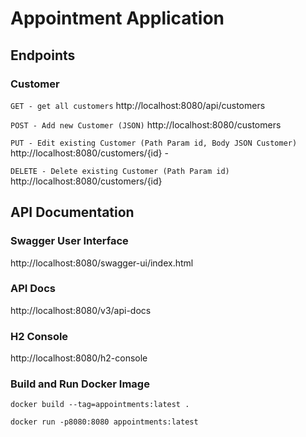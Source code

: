 # Appointment Application

## Endpoints

### Customer

`GET - get all customers` 
http://localhost:8080/api/customers

`POST - Add new Customer (JSON)`
http://localhost:8080/customers 

`PUT - Edit existing Customer (Path Param id, Body JSON Customer)`
http://localhost:8080/customers/{id} -

`DELETE - Delete existing Customer (Path Param id)`
http://localhost:8080/customers/{id}

## API Documentation

### Swagger User Interface
http://localhost:8080/swagger-ui/index.html

### API Docs
http://localhost:8080/v3/api-docs

### H2 Console
http://localhost:8080/h2-console

### Build and Run Docker Image

`docker build --tag=appointments:latest .`

`docker run -p8080:8080 appointments:latest`
